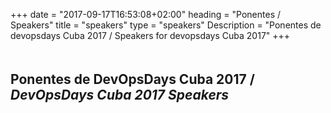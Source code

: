 +++
date = "2017-09-17T16:53:08+02:00"
heading = "Ponentes / Speakers"
title = "speakers"
type = "speakers"
Description = "Ponentes de devopsdays Cuba  2017 / Speakers for devopsdays Cuba 2017"
+++

<h2 style="padding-top: 20px">Ponentes de DevOpsDays Cuba 2017 / <i>DevOpsDays Cuba 2017 Speakers</i></h2>